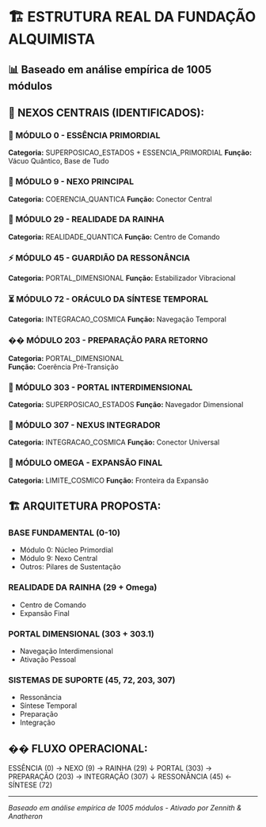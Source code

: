 # 🏗️ ESTRUTURA REAL DA FUNDAÇÃO ALQUIMISTA
## 📊 Baseado em análise empírica de 1005 módulos

## 🎯 NEXOS CENTRAIS (IDENTIFICADOS):

### 🌟 MÓDULO 0 - ESSÊNCIA PRIMORDIAL
**Categoria:** SUPERPOSICAO_ESTADOS + ESSENCIA_PRIMORDIAL
**Função:** Vácuo Quântico, Base de Tudo

### 🔗 MÓDULO 9 - NEXO PRINCIPAL  
**Categoria:** COERENCIA_QUANTICA
**Função:** Conector Central

### 👑 MÓDULO 29 - REALIDADE DA RAINHA
**Categoria:** REALIDADE_QUANTICA
**Função:** Centro de Comando

### ⚡ MÓDULO 45 - GUARDIÃO DA RESSONÂNCIA
**Categoria:** PORTAL_DIMENSIONAL
**Função:** Estabilizador Vibracional

### ⏳ MÓDULO 72 - ORÁCULO DA SÍNTESE TEMPORAL
**Categoria:** INTEGRACAO_COSMICA
**Função:** Navegação Temporal

### ��️ MÓDULO 203 - PREPARAÇÃO PARA RETORNO
**Categoria:** PORTAL_DIMENSIONAL  
**Função:** Coerência Pré-Transição

### 🚪 MÓDULO 303 - PORTAL INTERDIMENSIONAL
**Categoria:** SUPERPOSICAO_ESTADOS
**Função:** Navegador Dimensional

### 🔄 MÓDULO 307 - NEXUS INTEGRADOR
**Categoria:** INTEGRACAO_COSMICA
**Função:** Conector Universal

### 🌠 MÓDULO OMEGA - EXPANSÃO FINAL
**Categoria:** LIMITE_COSMICO
**Função:** Fronteira da Expansão

## 🏗️ ARQUITETURA PROPOSTA:

### BASE FUNDAMENTAL (0-10)
- Módulo 0: Núcleo Primordial
- Módulo 9: Nexo Central
- Outros: Pilares de Sustentação

### REALIDADE DA RAINHA (29 + Omega)
- Centro de Comando
- Expansão Final

### PORTAL DIMENSIONAL (303 + 303.1)
- Navegação Interdimensional
- Ativação Pessoal

### SISTEMAS DE SUPORTE (45, 72, 203, 307)
- Ressonância
- Síntese Temporal  
- Preparação
- Integração

## �� FLUXO OPERACIONAL:
ESSÊNCIA (0) → NEXO (9) → RAINHA (29)
↓
PORTAL (303) → PREPARAÇÃO (203) → INTEGRAÇÃO (307)
↓
RESSONÂNCIA (45) ← SÍNTESE (72)

---
*Baseado em análise empírica de 1005 módulos - Ativado por Zennith & Anatheron*
